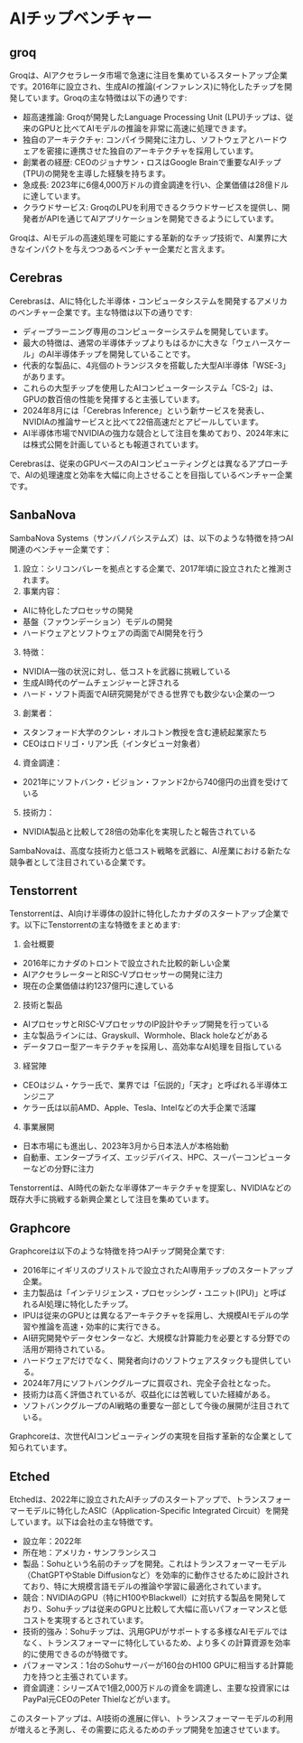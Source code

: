 # AIチップベンチャー

## groq

Groqは、AIアクセラレータ市場で急速に注目を集めているスタートアップ企業です。2016年に設立され、生成AIの推論(インファレンス)に特化したチップを開発しています。Groqの主な特徴は以下の通りです:
- 超高速推論: Groqが開発したLanguage Processing Unit (LPU)チップは、従来のGPUと比べてAIモデルの推論を非常に高速に処理できます。
- 独自のアーキテクチャ: コンパイラ開発に注力し、ソフトウェアとハードウェアを密接に連携させた独自のアーキテクチャを採用しています。
- 創業者の経歴: CEOのジョナサン・ロスはGoogle Brainで重要なAIチップ(TPU)の開発を主導した経験を持ちます。
- 急成長: 2023年に6億4,000万ドルの資金調達を行い、企業価値は28億ドルに達しています。
- クラウドサービス: GroqのLPUを利用できるクラウドサービスを提供し、開発者がAPIを通じてAIアプリケーションを開発できるようにしています。

Groqは、AIモデルの高速処理を可能にする革新的なチップ技術で、AI業界に大きなインパクトを与えつつあるベンチャー企業だと言えます。

## Cerebras

Cerebrasは、AIに特化した半導体・コンピュータシステムを開発するアメリカのベンチャー企業です。主な特徴は以下の通りです:
- ディープラーニング専用のコンピューターシステムを開発しています。
- 最大の特徴は、通常の半導体チップよりもはるかに大きな「ウェハースケール」のAI半導体チップを開発していることです。
- 代表的な製品に、4兆個のトランジスタを搭載した大型AI半導体「WSE-3」があります。
- これらの大型チップを使用したAIコンピューターシステム「CS-2」は、GPUの数百倍の性能を発揮すると主張しています。
- 2024年8月には「Cerebras Inference」という新サービスを発表し、NVIDIAの推論サービスと比べて22倍高速だとアピールしています。
- AI半導体市場でNVIDIAの強力な競合として注目を集めており、2024年末には株式公開を計画しているとも報道されています。

Cerebrasは、従来のGPUベースのAIコンピューティングとは異なるアプローチで、AIの処理速度と効率を大幅に向上させることを目指しているベンチャー企業です。

## SanbaNova

SambaNova Systems（サンバノバシステムズ）は、以下のような特徴を持つAI関連のベンチャー企業です：
1. 設立：シリコンバレーを拠点とする企業で、2017年頃に設立されたと推測されます。
2. 事業内容：
- AIに特化したプロセッサの開発
- 基盤（ファウンデーション）モデルの開発
- ハードウェアとソフトウェアの両面でAI開発を行う
3. 特徴：
- NVIDIA一強の状況に対し、低コストを武器に挑戦している
- 生成AI時代のゲームチェンジャーと評される
- ハード・ソフト両面でAI研究開発ができる世界でも数少ない企業の一つ
3. 創業者：
- スタンフォード大学のクンレ・オルコトン教授を含む連続起業家たち
- CEOはロドリゴ・リアン氏（インタビュー対象者）
4. 資金調達：
- 2021年にソフトバンク・ビジョン・ファンド2から740億円の出資を受けている
5. 技術力：
- NVIDIA製品と比較して28倍の効率化を実現したと報告されている

SambaNovaは、高度な技術力と低コスト戦略を武器に、AI産業における新たな競争者として注目されている企業です。

## Tenstorrent

Tenstorrentは、AI向け半導体の設計に特化したカナダのスタートアップ企業です。以下にTenstorrentの主な特徴をまとめます:
1. 会社概要
- 2016年にカナダのトロントで設立された比較的新しい企業
- AIアクセラレーターとRISC-Vプロセッサーの開発に注力
- 現在の企業価値は約1237億円に達している
2. 技術と製品
- AIプロセッサとRISC-VプロセッサのIP設計やチップ開発を行っている
- 主な製品ラインには、Grayskull、Wormhole、Black holeなどがある
- データフロー型アーキテクチャを採用し、高効率なAI処理を目指している
3. 経営陣
- CEOはジム・ケラー氏で、業界では「伝説的」「天才」と呼ばれる半導体エンジニア
- ケラー氏は以前AMD、Apple、Tesla、Intelなどの大手企業で活躍
4. 事業展開
- 日本市場にも進出し、2023年3月から日本法人が本格始動
- 自動車、エンタープライズ、エッジデバイス、HPC、スーパーコンピューターなどの分野に注力

Tenstorrentは、AI時代の新たな半導体アーキテクチャを提案し、NVIDIAなどの既存大手に挑戦する新興企業として注目を集めています。

## Graphcore

Graphcoreは以下のような特徴を持つAIチップ開発企業です:
- 2016年にイギリスのブリストルで設立されたAI専用チップのスタートアップ企業。
- 主力製品は「インテリジェンス・プロセッシング・ユニット(IPU)」と呼ばれるAI処理に特化したチップ。
- IPUは従来のGPUとは異なるアーキテクチャを採用し、大規模AIモデルの学習や推論を高速・効率的に実行できる。
- AI研究開発やデータセンターなど、大規模な計算能力を必要とする分野での活用が期待されている。
- ハードウェアだけでなく、開発者向けのソフトウェアスタックも提供している。
- 2024年7月にソフトバンクグループに買収され、完全子会社となった。
- 技術力は高く評価されているが、収益化には苦戦していた経緯がある。
- ソフトバンクグループのAI戦略の重要な一部として今後の展開が注目されている。

Graphcoreは、次世代AIコンピューティングの実現を目指す革新的な企業として知られています。

## Etched

Etchedは、2022年に設立されたAIチップのスタートアップで、トランスフォーマーモデルに特化したASIC（Application-Specific Integrated Circuit）を開発しています。以下は会社の主な特徴です。
- 設立年：2022年
- 所在地：アメリカ・サンフランシスコ
- 製品：Sohuという名前のチップを開発。これはトランスフォーマーモデル（ChatGPTやStable Diffusionなど）を効率的に動作させるために設計されており、特に大規模言語モデルの推論や学習に最適化されています。
- 競合：NVIDIAのGPU（特にH100やBlackwell）に対抗する製品を開発しており、Sohuチップは従来のGPUと比較して大幅に高いパフォーマンスと低コストを実現するとされています。
- 技術的強み：Sohuチップは、汎用GPUがサポートする多様なAIモデルではなく、トランスフォーマーに特化しているため、より多くの計算資源を効率的に使用できるのが特徴です。
- パフォーマンス：1台のSohuサーバーが160台のH100 GPUに相当する計算能力を持つと主張されています。
- 資金調達：シリーズAで1億2,000万ドルの資金を調達し、主要な投資家にはPayPal元CEOのPeter Thielなどがいます。

このスタートアップは、AI技術の進展に伴い、トランスフォーマーモデルの利用が増えると予測し、その需要に応えるためのチップ開発を加速させています。
